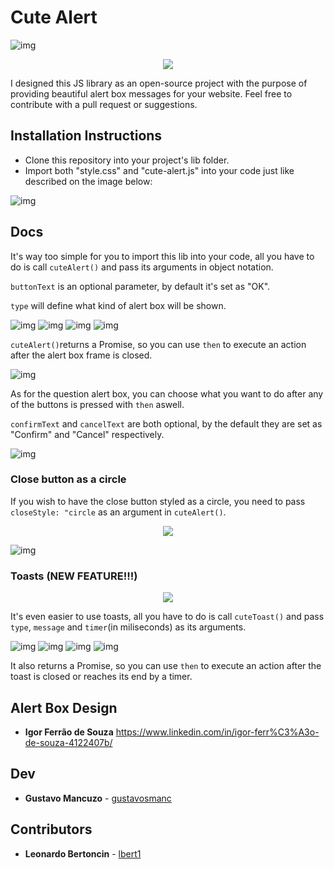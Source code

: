 # Cute Alert

![img](https://i.imgur.com/fuKb4lG.png)
<p align="center">
  <img src="https://media.giphy.com/media/fwnMNrkWLs1TrxK6ab/giphy.gif" />
</p>

I designed this JS library as an open-source project with the purpose of providing beautiful alert box messages for your website. Feel free to contribute with a pull request or suggestions.


## Installation Instructions

- Clone this repository into your project's lib folder.
- Import both "style.css" and "cute-alert.js" into your code just like described on the image below:

![img](https://i.imgur.com/GuK5Uov.png)

## Docs

It's way too simple for you to import this lib into your code, all you have to do is call ```cuteAlert()``` and pass its arguments in object notation.

```buttonText``` is an optional parameter, by default it's set as "OK".

```type``` will define what kind of alert box will be shown.

![img](https://i.imgur.com/BHqM7Mm.png)
![img](https://i.imgur.com/mLAfKh7.png)
![img](https://i.imgur.com/6012avM.png)
![img](https://i.imgur.com/E9BUQeV.png)

```cuteAlert()```returns a Promise, so you can use ```then``` to execute an action after the alert box frame is closed.

![img](https://i.imgur.com/i4OZ7NV.png)

As for the question alert box, you can choose what you want to do after any of the buttons is pressed with ```then``` aswell.

```confirmText``` and ```cancelText``` are both optional, by the default they are set as "Confirm" and "Cancel" respectively.

![img](https://i.imgur.com/VFoRvKR.png)

### Close button as a circle

If you wish to have the close button styled as a circle, you need to pass ```closeStyle: "circle``` as an argument in ```cuteAlert()```.

<p align="center">
  <img src="https://i.imgur.com/Ak2JidL.png" />
</p>

![img](https://i.imgur.com/QPYnAyg.png)

### Toasts (NEW FEATURE!!!)

<p align="center">
  <img src="https://media.giphy.com/media/fwnMNrkWLs1TrxK6ab/giphy.gif" />
</p>

It's even easier to use toasts, all you have to do is call ```cuteToast()``` and pass ```type```, ```message``` and ```timer```(in miliseconds) as its arguments.

![img](https://i.imgur.com/IDUChOO.png)
![img](https://i.imgur.com/HlaJCxL.png)
![img](https://i.imgur.com/hpGOQmh.png)
![img](https://i.imgur.com/LXBz631.png)

It also returns a Promise, so you can use ```then``` to execute an action after the toast is closed or reaches its end by a timer.

## Alert Box Design

- **Igor Ferrão de Souza** https://www.linkedin.com/in/igor-ferr%C3%A3o-de-souza-4122407b/


## Dev

- **Gustavo Mancuzo** - [gustavosmanc](https://github.com/gustavosmanc)


## Contributors

- **Leonardo Bertoncin** - [lbert1](https://github.com/lbert1)
